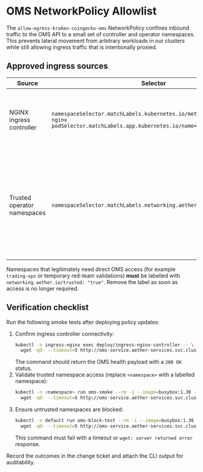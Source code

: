 # OMS NetworkPolicy Allowlist

The `allow-egress-kraken-coingecko-oms` NetworkPolicy confines inbound traffic to the OMS API to a small
set of controller and operator namespaces. This prevents lateral movement from arbitrary workloads in
our clusters while still allowing ingress traffic that is intentionally proxied.

## Approved ingress sources

| Source | Selector | Notes |
| ------ | -------- | ----- |
| NGINX ingress controller | `namespaceSelector.matchLabels.kubernetes.io/metadata.name=ingress-nginx`<br>`podSelector.matchLabels.app.kubernetes.io/name=ingress-nginx` | Required for public traffic that terminates at the managed ingress controller. |
| Trusted operator namespaces | `namespaceSelector.matchLabels.networking.aether.io/trusted="true"` | Apply this label to namespaces that host incident response or smoke-test jobs which must reach the OMS API. Keep this list short and review quarterly. |

Namespaces that legitimately need direct OMS access (for example `trading-ops` or temporary red-team
validations) **must** be labelled with `networking.aether.io/trusted: "true"`. Remove the label as soon as
access is no longer required.

## Verification checklist

Run the following smoke tests after deploying policy updates:

1. Confirm ingress controller connectivity:
   ```bash
   kubectl -n ingress-nginx exec deploy/ingress-nginx-controller -- \
     wget -qO- --timeout=5 http://oms-service.aether-services.svc.cluster.local:8000/healthz
   ```
   The command should return the OMS health payload with a `200 OK` status.
2. Validate trusted namespace access (replace `<namespace>` with a labelled namespace):
   ```bash
   kubectl -n <namespace> run oms-smoke --rm -i --image=busybox:1.36 --restart=Never --labels="networking.aether.io/trusted=true" -- \
     wget -qO- --timeout=5 http://oms-service.aether-services.svc.cluster.local:8000/healthz
   ```
3. Ensure untrusted namespaces are blocked:
   ```bash
   kubectl -n default run oms-block-test --rm -i --image=busybox:1.36 --restart=Never -- \
     wget -qO- --timeout=5 http://oms-service.aether-services.svc.cluster.local:8000/healthz
   ```
   This command must fail with a timeout or `wget: server returned error` response.

Record the outcomes in the change ticket and attach the CLI output for auditability.
